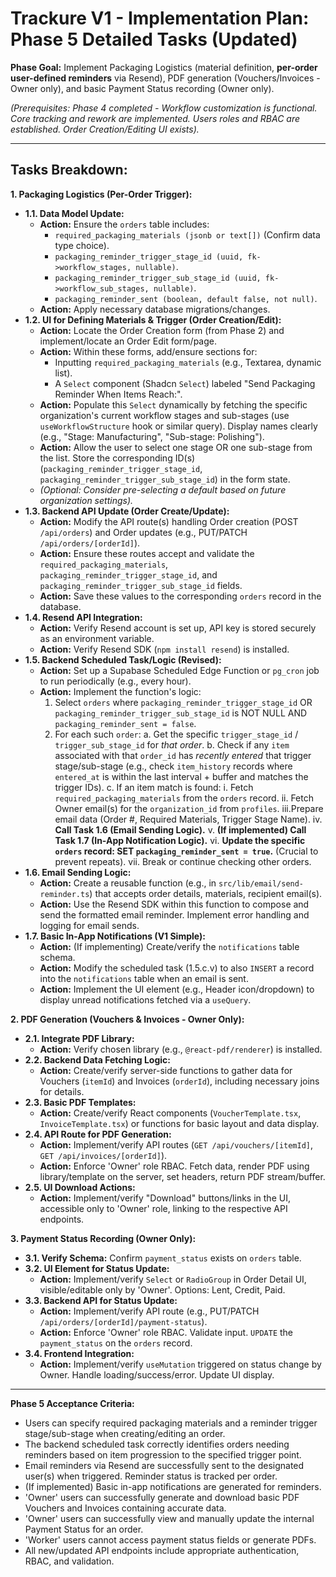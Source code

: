 # Trackure V1 - Implementation Plan: Phase 5 Detailed Tasks (Updated)

**Phase Goal:** Implement Packaging Logistics (material definition, **per-order user-defined reminders** via Resend), PDF generation (Vouchers/Invoices - Owner only), and basic Payment Status recording (Owner only).

_(Prerequisites: Phase 4 completed - Workflow customization is functional. Core tracking and rework are implemented. Users roles and RBAC are established. Order Creation/Editing UI exists)._

---

## Tasks Breakdown:

**1. Packaging Logistics (Per-Order Trigger):**

- **1.1. Data Model Update:**
  - **Action:** Ensure the `orders` table includes:
    - `required_packaging_materials (jsonb or text[])` (Confirm data type choice).
    - `packaging_reminder_trigger_stage_id (uuid, fk->workflow_stages, nullable)`.
    - `packaging_reminder_trigger_sub_stage_id (uuid, fk->workflow_sub_stages, nullable)`.
    - `packaging_reminder_sent (boolean, default false, not null)`.
  - **Action:** Apply necessary database migrations/changes.
- **1.2. UI for Defining Materials & Trigger (Order Creation/Edit):**
  - **Action:** Locate the Order Creation form (from Phase 2) and implement/locate an Order Edit form/page.
  - **Action:** Within these forms, add/ensure sections for:
    - Inputting `required_packaging_materials` (e.g., Textarea, dynamic list).
    - A `Select` component (Shadcn `Select`) labeled "Send Packaging Reminder When Items Reach:".
  - **Action:** Populate this `Select` dynamically by fetching the specific organization's current workflow stages and sub-stages (use `useWorkflowStructure` hook or similar query). Display names clearly (e.g., "Stage: Manufacturing", "Sub-stage: Polishing").
  - **Action:** Allow the user to select one stage OR one sub-stage from the list. Store the corresponding ID(s) (`packaging_reminder_trigger_stage_id`, `packaging_reminder_trigger_sub_stage_id`) in the form state.
  - _(Optional: Consider pre-selecting a default based on future organization settings)._
- **1.3. Backend API Update (Order Create/Update):**
  - **Action:** Modify the API route(s) handling Order creation (POST `/api/orders`) and Order updates (e.g., PUT/PATCH `/api/orders/[orderId]`).
  - **Action:** Ensure these routes accept and validate the `required_packaging_materials`, `packaging_reminder_trigger_stage_id`, and `packaging_reminder_trigger_sub_stage_id` fields.
  - **Action:** Save these values to the corresponding `orders` record in the database.
- **1.4. Resend API Integration:**
  - **Action:** Verify Resend account is set up, API key is stored securely as an environment variable.
  - **Action:** Verify Resend SDK (`npm install resend`) is installed.
- **1.5. Backend Scheduled Task/Logic (Revised):**
  - **Action:** Set up a Supabase Scheduled Edge Function or `pg_cron` job to run periodically (e.g., every hour).
  - **Action:** Implement the function's logic:
    1.  Select `orders` where `packaging_reminder_trigger_stage_id` OR `packaging_reminder_trigger_sub_stage_id` is NOT NULL AND `packaging_reminder_sent = false`.
    2.  For each such `order`:
        a. Get the specific `trigger_stage_id` / `trigger_sub_stage_id` for _that order_.
        b. Check if any `item` associated with that `order_id` has _recently entered_ that trigger stage/sub-stage (e.g., check `item_history` records where `entered_at` is within the last interval + buffer and matches the trigger IDs).
        c. If an item match is found:
        i. Fetch `required_packaging_materials` from the `orders` record.
        ii. Fetch Owner email(s) for the `organization_id` from `profiles`.
        iii.Prepare email data (Order #, Required Materials, Trigger Stage Name).
        iv. **Call Task 1.6 (Email Sending Logic).**
        v. **(If implemented) Call Task 1.7 (In-App Notification Logic).**
        vi. **Update the specific `orders` record: SET `packaging_reminder_sent = true`.** (Crucial to prevent repeats).
        vii. Break or continue checking other orders.
- **1.6. Email Sending Logic:**
  - **Action:** Create a reusable function (e.g., in `src/lib/email/send-reminder.ts`) that accepts order details, materials, recipient email(s).
  - **Action:** Use the Resend SDK within this function to compose and send the formatted email reminder. Implement error handling and logging for email sends.
- **1.7. Basic In-App Notifications (V1 Simple):**
  - **Action:** (If implementing) Create/verify the `notifications` table schema.
  - **Action:** Modify the scheduled task (1.5.c.v) to also `INSERT` a record into the `notifications` table when an email is sent.
  - **Action:** Implement the UI element (e.g., Header icon/dropdown) to display unread notifications fetched via a `useQuery`.

**2. PDF Generation (Vouchers & Invoices - Owner Only):**

- **2.1. Integrate PDF Library:**
  - **Action:** Verify chosen library (e.g., `@react-pdf/renderer`) is installed.
- **2.2. Backend Data Fetching Logic:**
  - **Action:** Create/verify server-side functions to gather data for Vouchers (`itemId`) and Invoices (`orderId`), including necessary joins for details.
- **2.3. Basic PDF Templates:**
  - **Action:** Create/verify React components (`VoucherTemplate.tsx`, `InvoiceTemplate.tsx`) or functions for basic layout and data display.
- **2.4. API Route for PDF Generation:**
  - **Action:** Implement/verify API routes (`GET /api/vouchers/[itemId]`, `GET /api/invoices/[orderId]`).
  - **Action:** Enforce 'Owner' role RBAC. Fetch data, render PDF using library/template on the server, set headers, return PDF stream/buffer.
- **2.5. UI Download Actions:**
  - **Action:** Implement/verify "Download" buttons/links in the UI, accessible only to 'Owner' role, linking to the respective API endpoints.

**3. Payment Status Recording (Owner Only):**

- **3.1. Verify Schema:** Confirm `payment_status` exists on `orders` table.
- **3.2. UI Element for Status Update:**
  - **Action:** Implement/verify `Select` or `RadioGroup` in Order Detail UI, visible/editable only by 'Owner'. Options: Lent, Credit, Paid.
- **3.3. Backend API for Status Update:**
  - **Action:** Implement/verify API route (e.g., PUT/PATCH `/api/orders/[orderId]/payment-status`).
  - **Action:** Enforce 'Owner' role RBAC. Validate input. `UPDATE` the `payment_status` on the `orders` record.
- **3.4. Frontend Integration:**
  - **Action:** Implement/verify `useMutation` triggered on status change by Owner. Handle loading/success/error. Update UI display.

---

**Phase 5 Acceptance Criteria:**

- Users can specify required packaging materials and a reminder trigger stage/sub-stage when creating/editing an order.
- The backend scheduled task correctly identifies orders needing reminders based on item progression to the specified trigger point.
- Email reminders via Resend are successfully sent to the designated user(s) when triggered. Reminder status is tracked per order.
- (If implemented) Basic in-app notifications are generated for reminders.
- 'Owner' users can successfully generate and download basic PDF Vouchers and Invoices containing accurate data.
- 'Owner' users can successfully view and manually update the internal Payment Status for an order.
- 'Worker' users cannot access payment status fields or generate PDFs.
- All new/updated API endpoints include appropriate authentication, RBAC, and validation.
